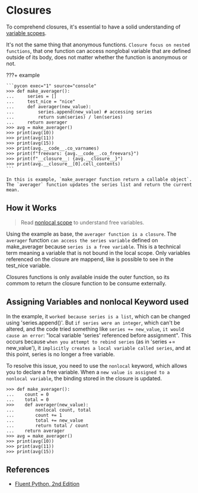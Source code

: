 # Closures

To comprehend closures, it's essential to have a solid understanding of [variable scopes](../functions/variables_scope.md).

It's not the same thing that anonymous functions. `Closure focus on nested functions`, that one function can access nonglobal variable that are defined outside of its body, does not matter whether the function is anonymous or not.

???+ example

    ```pycon exec="1" source="console"
    >>> def make_averager():
    ...     series = []
    ...     test_nice = "nice"
    ...     def averager(new_value):
    ...         series.append(new_value) # accessing series
    ...         return sum(series) / len(series)
    ...     return averager
    >>> avg = make_averager()
    >>> print(avg(10))
    >>> print(avg(11))
    >>> print(avg(15))
    >>> print(avg.__code__.co_varnames)
    >>> print(f"freevars: {avg.__code__.co_freevars}")
    >>> print(f"__closure__: {avg.__closure__}")
    >>> print(avg.__closure__[0].cell_contents)
    ```

    In this is example, `make_averager function return a callable object`. The `averager` function updates the series list and return the current mean.

## How it Works

> Read [nonlocal scope](../functions/variables_scope.md#types-of-scope) to understand free variables.

Using the example as base, the `averager function is a closure`. The `averager` function `can access the series variable` defined on make_averager because `series is a free variable`. This is a technical term meaning a variable that is not bound in the local scope. Only variables referenced on the closure are mappend, like is possible to see in the test_nice variable.

Closures functions is only available inside the outer function, so its commom to return the closure function to be consume externally.

## Assigning Variables and nonlocal Keyword used

In the example, it `worked because series is a list`, which can be changed using 'series.append()'. But `if series were an integer`, which can't be altered, and the code tried something like `series += new_value`, `it would cause an error`: "local variable 'series' referenced before assignment". This occurs because `when you attempt to rebind series` (as in 'series += new_value'), it `implicitly creates a local variable called series`, and at this point, series is no longer a free variable.

To resolve this issue, you need to use the `nonlocal` keyword, which allows you to declare a free variable. When a `new value is assigned to a nonlocal variable`, the binding stored in the closure is updated.

```pycon exec="1" source="console" title="example_with_nonlocal.py"
>>> def make_averager():
...    count = 0
...    total = 0
>>>    def averager(new_value):
...        nonlocal count, total
...        count += 1
...        total += new_value
...        return total / count
...    return averager
>>> avg = make_averager()
>>> print(avg(10))
>>> print(avg(11))
>>> print(avg(15))
```

## References

- [Fluent Python, 2nd Edition](https://www.oreilly.com/library/view/fluent-python-2nd/9781492056348/)
